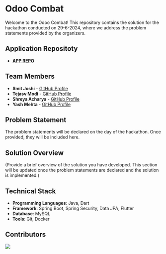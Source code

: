 # Odoo Combat

Welcome to the Odoo Combat! This repository contains the solution for the hackathon conducted on 29-6-2024, where we address the problem statements provided by the organizers.

## Application Repositoty
- **[APP REPO](https://github.com/tejasvmodi/oddo_combat)**

## Team Members

- **Smit Joshi**  - [GitHub Profile](https://github.com/smit-joshi814)
- **Tejasv Modi** - [GitHub Profile](https://github.com/tejasvmodi)
- **Shreya Acharya** - [GitHub Profile](https://github.com/ShreyaAcharya24)
- **Yash Mehta** - [GitHub Profile](https://github.com/yash655)

## Problem Statement

The problem statements will be declared on the day of the hackathon. Once provided, they will be included here.

## Solution Overview

(Provide a brief overview of the solution you have developed. This section will be updated once the problem statements are declared and the solution is implemented.)

## Technical Stack

- **Programming Languages**: Java, Dart
- **Framework**: Spring Boot, Spring Security, Data JPA, Flutter
- **Database**: MySQL
- **Tools**: Git, Docker

## Contributors
<a href="https://github.com/smit-joshi814/odoo-combat-2024/graphs/contributors">
  <img src="https://contrib.rocks/image?repo=smit-joshi814/odoo-combat-2024&max=4" />
</a>

